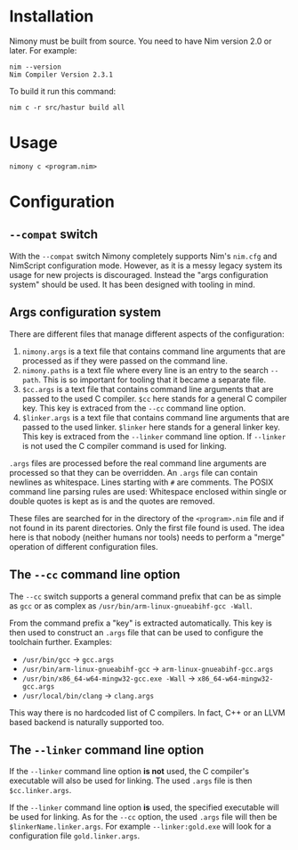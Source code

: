 # Installation

Nimony must be built from source. You need to have Nim version 2.0 or later. For example:

```
nim --version
Nim Compiler Version 2.3.1
```

To build it run this command:

```
nim c -r src/hastur build all
```


# Usage

```
nimony c <program.nim>
```

# Configuration

## `--compat` switch

With the `--compat` switch Nimony completely supports Nim's `nim.cfg` and NimScript configuration mode. However, as it is a messy legacy system its usage for new projects is discouraged. Instead the "args configuration system" should be used. It has been designed with tooling in mind.


## Args configuration system

There are different files that manage different aspects of the configuration:

1. `nimony.args` is a text file that contains command line arguments that are processed as if they were passed on the command line.
2. `nimony.paths` is a text file where every line is an entry to the search `--path`. This is so important for tooling that it became a separate file.
3. `$cc.args` is a text file that contains command line arguments that are passed to the used C compiler. `$cc` here stands for a general C compiler key. This key is extraced from the `--cc` command line option.
4. `$linker.args` is a text file that contains command line arguments that are passed to the used linker. `$linker` here stands for a general linker key. This key is extraced from the `--linker` command line option. If `--linker` is not used the C compiler command is used for linking.

`.args` files are processed before the real command line arguments are processed so that they can be overridden. An `.args` file can contain newlines as whitespace. Lines starting with `#` are comments. The POSIX command line parsing rules are used: Whitespace enclosed within single or double quotes is kept as is and the quotes are removed.

These files are searched for in the directory of the `<program>.nim` file and if not found in its parent directories. Only the first file found is used. The idea here is that nobody (neither humans nor tools) needs to perform a "merge" operation of different configuration files.


## The `--cc` command line option

The `--cc` switch supports a general command prefix that can be as simple as `gcc` or as complex as `/usr/bin/arm-linux-gnueabihf-gcc -Wall`.

From the command prefix a "key" is extracted automatically. This key is then used to construct an `.args` file that can be used to configure the toolchain further. Examples:

- `/usr/bin/gcc` → `gcc.args`
- `/usr/bin/arm-linux-gnueabihf-gcc` → `arm-linux-gnueabihf-gcc.args`
- `/usr/bin/x86_64-w64-mingw32-gcc.exe -Wall` → `x86_64-w64-mingw32-gcc.args`
- `/usr/local/bin/clang` → `clang.args`

This way there is no hardcoded list of C compilers. In fact, C++ or an LLVM based backend is naturally supported too.


## The `--linker` command line option

If the `--linker` command line option **is not** used, the C compiler's executable will also be used for linking. The used `.args` file is then `$cc.linker.args`.

If the `--linker` command line option **is** used, the specified executable will be used for linking. As for the `--cc` option, the used `.args` file will then be `$linkerName.linker.args`. For example `--linker:gold.exe` will look for a configuration file `gold.linker.args`.
